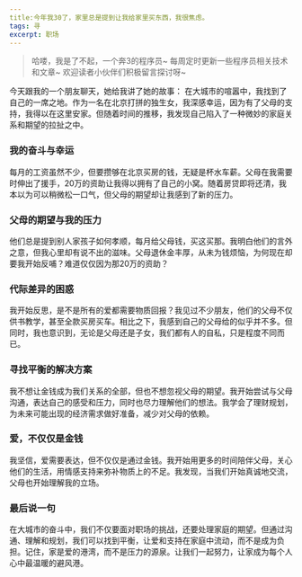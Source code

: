 ```yaml
---
title:今年我30了，家里总是提到让我给家里买东西，我很焦虑。
tags: 寻
excerpt: 职场
---
```



> 哈喽，我是了不起，一个奔3的程序员~
> 每周定时更新一些程序员相关技术和文章~
>欢迎读者小伙伴们积极留言探讨呀~

今天跟我的一个朋友聊天，她给我讲了她的故事：
在大城市的喧嚣中，我找到了自己的一席之地。作为一名在北京打拼的独生女，我深感幸运，因为有了父母的支持，我得以在这里安家。但随着时间的推移，我发现自己陷入了一种微妙的家庭关系和期望的拉扯之中。

### 我的奋斗与幸运
每月的工资虽然不少，但要攒够在北京买房的钱，无疑是杯水车薪。父母在我需要时伸出了援手，20万的资助让我得以拥有了自己的小窝。随着房贷即将还清，我本以为可以稍微松一口气，但父母的期望却让我感到了新的压力。

### 父母的期望与我的压力
他们总是提到别人家孩子如何孝顺，每月给父母钱，买这买那。我明白他们的言外之意，但我心里却有说不出的滋味。父母退休金丰厚，从未为钱烦恼，为何现在却要我开始反哺？难道仅仅因为那20万的资助？

### 代际差异的困惑
我开始反思，是不是所有的爱都需要物质回报？我见过不少朋友，他们的父母不仅供书教学，甚至全款买房买车。相比之下，我感到自己的父母给的似乎并不多。但同时，我也意识到，无论是父母还是子女，我们都有人的自私，只是程度不同而已。

### 寻找平衡的解决方案
我不想让金钱成为我们关系的全部，但也不想忽视父母的期望。我开始尝试与父母沟通，表达自己的感受和压力，同时也尽力理解他们的想法。我学会了理财规划，为未来可能出现的经济需求做好准备，减少对父母的依赖。

### 爱，不仅仅是金钱
我坚信，爱需要表达，但不仅仅是通过金钱。我开始用更多的时间陪伴父母，关心他们的生活，用情感支持来弥补物质上的不足。我发现，当我们开始真诚地交流，父母也开始理解我的立场。

### 最后说一句
在大城市的奋斗中，我们不仅要面对职场的挑战，还要处理家庭的期望。但通过沟通、理解和规划，我们可以找到平衡，让爱和支持在家庭中流动，而不是成为负担。记住，家是爱的港湾，而不是压力的源泉。让我们一起努力，让家成为每个人心中最温暖的避风港。